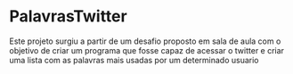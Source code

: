 # PalavrasTwitter
Este projeto surgiu a partir de um desafio proposto em sala de aula com o objetivo de criar um programa que fosse capaz de acessar o twitter e criar uma lista com as palavras mais usadas por um determinado usuario
